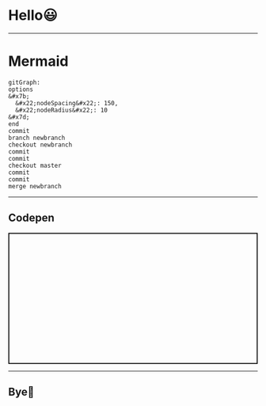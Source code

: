 <!-- classes: title -->

# Hello😃

---

# Mermaid

```chart
gitGraph:
options
&#x7b;
  &#x22;nodeSpacing&#x22;: 150,
  &#x22;nodeRadius&#x22;: 10
&#x7d;
end
commit
branch newbranch
checkout newbranch
commit
commit
checkout master
commit
commit
merge newbranch
```

---
## Codepen

<div class="codepen" data-height="265" data-theme-id="light" data-default-tab="result" data-user="jcayzac" data-slug-hash="MWbOqbE" style="height: 265px; box-sizing: border-box; display: flex; align-items: center; justify-content: center; border: 2px solid; margin: 1em 0; padding: 1em;" data-pen-title="Gitgraph.js starter">
</div>
<script async src="https://cpwebassets.codepen.io/assets/embed/ei.js"></script>

---

<!-- section-title: Bye👋 -->

## Bye👋
